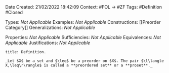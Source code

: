<br />
<br />

Date Created: 21/02/2022 18:42:09
Context: #FOL $\to$ #ZF
Tags: #Definition #Closed 

Types: _Not Applicable_
Examples: _Not Applicable_
Constructions: [[Preorder Category]]
Generalizations: _Not Applicable_

Properties: _Not Applicable_
Sufficiencies: _Not Applicable_
Equivalences: _Not Applicable_
Justifications: _Not Applicable_

``` ad-Definition
title: Definition.

_Let $X$ be a set and $\leq$ be a preorder on $X$. The pair $\l\langle X,\leq\r\rangle$ is called a **preordered set** or a **proset**._

```
